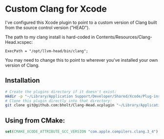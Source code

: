 # Custom Clang for Xcode
I've configured this Xcode plugin to point to a custom version of Clang built from the source control version ("HEAD").

The path to my clang install is hard-coded in Contents/Resources/Clang-Head.xcspec:

    ExecPath = "/opt/llvm-head/bin/clang";

You may need to change this to point to wherever you've installed your own version of Clang.

## Installation

```bash
# Create the plugins directory if it doesn't exist:
mkdir -p "~/Library/Application Support/Developer/Shared/Xcode/Plug-ins/"
# Clone this plugin directly into that directory:
git clone git@github.com:bholt/Clang-Head.xcplugin "~/Library/Application Support/Developer/Shared/Xcode/Plug-ins/Clang-Head.xcplugin"
```

## Using from CMake:

```cmake
set(CMAKE_XCODE_ATTRIBUTE_GCC_VERSION "com.apple.compilers.clang.3_4")
```
